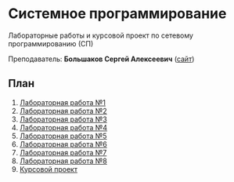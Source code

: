 # Системное программирование

Лабораторные работы и курсовой проект по сетевому программированию (СП)

Преподаватель: **Большаков Сергей Алексеевич** ([сайт](http://sergebolshakov.ru))

## План

1. [Лабораторная работа №1](https://github.com/bestK1ngArthur/IU5/tree/master/Term%204/System%20Programming/Lab1)
2. [Лабораторная работа №2](https://github.com/bestK1ngArthur/IU5/tree/master/Term%204/System%20Programming/Lab2)
3. [Лабораторная работа №3](https://github.com/bestK1ngArthur/IU5/tree/master/Term%204/System%20Programming/Lab3)
4. [Лабораторная работа №4](https://github.com/bestK1ngArthur/IU5/tree/master/Term%204/System%20Programming/Lab4)
5. [Лабораторная работа №5](https://github.com/bestK1ngArthur/IU5/tree/master/Term%204/System%20Programming/Lab5)
6. [Лабораторная работа №6](https://github.com/bestK1ngArthur/IU5/tree/master/Term%204/System%20Programming/Lab6)
7. [Лабораторная работа №7](https://github.com/bestK1ngArthur/IU5/tree/master/Term%204/System%20Programming/Lab7)
8. [Лабораторная работа №8](https://github.com/bestK1ngArthur/IU5/tree/master/Term%204/System%20Programming/Lab8)
9. [Курсовой проект](https://github.com/bestK1ngArthur/IU5/tree/master/Term%204/System%20Programming/Coursework)
